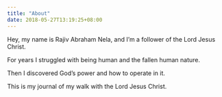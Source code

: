 ```yaml
---
title: "About"
date: 2018-05-27T13:19:25+08:00
---
```


Hey, my name is Rajiv Abraham Nela, and I’m a follower of the Lord Jesus Christ.

For years I struggled with being human and the fallen human nature.

Then I discovered God’s power and how to operate in it.

This is my journal of my walk with the Lord Jesus Christ.
